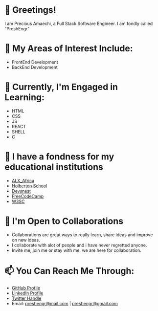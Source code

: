 # 👋 Greetings!
I am Precious Amaechi, a Full Stack Software Engineer. I am fondly called "PreshEngr"

# 👀 My Areas of Interest Include:
- FrontEnd Development
- BackEnd Development

# 🌱 Currently, I'm Engaged in Learning:
- HTML
- CSS
- JS
- REACT
- SHELL
- C 

# 👋 I have a fondness for my educational institutions
- [ALX_Africa](https://www.alxafrica.com/)
- [Holberton School](https://www.alxafrica.com/)
- [Devsnest](https://devsnest.in)
- [FreeCodeCamp](https://www.freecodecamp.org/)
- [W3SC](https://www.w3schools.com/)

# 💞️ I'm Open to Collaborations
- Collaborations are great ways to really learn, share ideas and improve on new ideas.
- I collaborate with alot of people and i have never regretted anyone.
- Invite me, join me or stay with me, we are here for collaboration.

# 📫 You Can Reach Me Through:
- [GitHub Profile](https://github.com/preshengr)
- [LinkedIn Profile](https://www.linkedin.com/in/preshengr/)
- [Twitter Handle](https://twitter.com/preshengr)
- Email: preshengr@mail.com | preshengr@gmail.com
<!---
preshengr/preshengr is a ✨ special ✨ repository because its `README.md` (this file) appears on your GitHub profile.
You can click the Preview link to take a look at your changes.
--->

